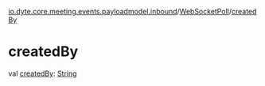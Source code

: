 [io.dyte.core.meeting.events.payloadmodel.inbound](../index.md)/[WebSocketPoll](index.md)/[createdBy](created-by.md)

# createdBy


val [createdBy](created-by.md): [String](https://kotlinlang.org/api/latest/jvm/stdlib/kotlin/-string/index.html)
